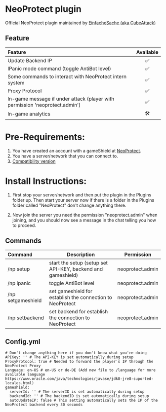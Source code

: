 # NeoProtect plugin
Official NeoProtect plugin maintained by [EinfacheSache (aka CubeAttack)](https://github.com/EinfacheSache)


## Feature

| Feature                                                                     |      Available      |
|:----------------------------------------------------------------------------|:-------------------:|
| Update Backend IP                                                           | :white_check_mark:  |
| IPanic mode command (toggle AntiBot level)                                  | :white_check_mark:  |
| Some commands to interact with NeoProtect intern system                     | :white_check_mark:  |
| Proxy Protocol                                                              | :white_check_mark:  |
| In-game message if under attack (player with permission 'neoprotect.admin') | :white_check_mark:  |
| In-game analytics                                                           | :hammer_and_wrench: |


Pre-Requirements:
=================
1) You have created an account with a gameShield at [NeoProtect](https://neoprotect.net).
2) You have a server/network that you can connect to.
3) [Compatibility version](https://github.com/NeoProtect/NeoPlugin/blob/master/SECURITY.md)
 
  
Install Instructions:
=====================
1) First stop your server/network and then put the plugin in the Plugins folder up.
   Then start your server now if there is a folder in the Plugins folder called "NeoProtect" 
   don't change anything there.

2) Now join the server you need the permission "neoprotect.admin" when joining, 
   and you should now see a message in the chat telling you how to proceed.


## Commands

| Command           | Description                                                 | Permission       |
|:------------------|-------------------------------------------------------------|------------------|
| /np setup         | start the setup (setup set API-KEY, backend and gameshield) | neoprotect.admin |
| /np ipanic        | toggle AntiBot level                                        | neoprotect.admin |
| /np setgameshield | set gameshield for establish the connection to NeoProtect   | neoprotect.admin |
| /np setbackend    | set backend for establish the connection to NeoProtect      | neoprotect.admin |

## Config.yml 
```
# Don't change anything here if you don't know what you're doing
APIKey: '' # The API-KEY is set automatically during setup
ProxyProtocol: true # Needed to forward the player's IP through the NeoProtect Proxy
Language: en-US # en-US or de-DE (Add new file to /language for more available language https://www.oracle.com/java/technologies/javase/jdk8-jre8-suported-locales.html)
gameshield:
  serverId: '' # The serverID is set automatically during setup
  backendId: '' # The backendID is set automatically during setup
  autoUpdateIP: false # This setting automatically sets the IP of the NeoProtect backend every 30 seconds
```
